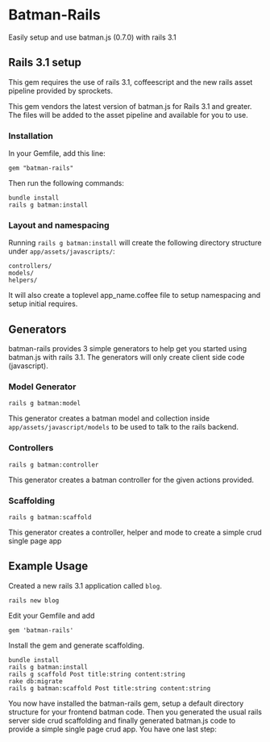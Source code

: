 # Batman-Rails

Easily setup and use batman.js (0.7.0) with rails 3.1

## Rails 3.1 setup
This gem requires the use of rails 3.1, coffeescript and the new rails asset pipeline provided by sprockets.

This gem vendors the latest version of batman.js for Rails 3.1 and greater. The files will be added to the asset pipeline and available for you to use. 
    
### Installation

In your Gemfile, add this line:

    gem "batman-rails"
  
Then run the following commands:

    bundle install
    rails g batman:install

### Layout and namespacing

Running `rails g batman:install` will create the following directory structure under `app/assets/javascripts/`:
  
    controllers/
    models/
    helpers/
    
It will also create a toplevel app_name.coffee file to setup namespacing and setup initial requires.
    
## Generators
batman-rails provides 3 simple generators to help get you started using batman.js with rails 3.1. 
The generators will only create client side code (javascript).

### Model Generator

    rails g batman:model
    
This generator creates a batman model and collection inside `app/assets/javascript/models` to be used to talk to the rails backend.

### Controllers
    
    rails g batman:controller
    
This generator creates a batman controller for the given actions provided.

### Scaffolding

    rails g batman:scaffold
    
This generator creates a controller, helper and mode to create a simple crud single page app

## Example Usage

Created a new rails 3.1 application called `blog`.

    rails new blog

Edit your Gemfile and add

    gem 'batman-rails'

Install the gem and generate scaffolding.

    bundle install
    rails g batman:install
    rails g scaffold Post title:string content:string
    rake db:migrate
    rails g batman:scaffold Post title:string content:string
    
You now have installed the batman-rails gem, setup a default directory structure for your frontend batman code. 
Then you generated the usual rails server side crud scaffolding and finally generated batman.js code to provide a simple single page crud app.
You have one last step:
